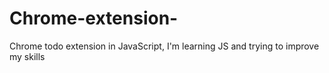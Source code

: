 # Chrome-extension-
Chrome todo extension in JavaScript, I'm learning JS and trying to improve my skills 
